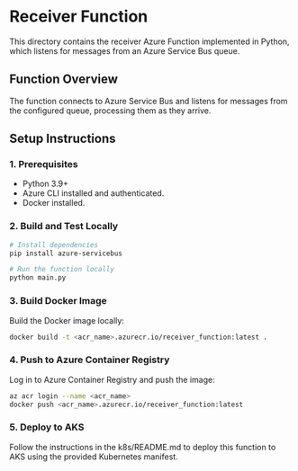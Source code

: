 # Receiver Function

This directory contains the receiver Azure Function implemented in Python, which listens for messages from an Azure Service Bus queue.

## Function Overview

The function connects to Azure Service Bus and listens for messages from the configured queue, processing them as they arrive.

## Setup Instructions

### 1. Prerequisites

- Python 3.9+
- Azure CLI installed and authenticated.
- Docker installed.

### 2. Build and Test Locally

```bash
# Install dependencies
pip install azure-servicebus

# Run the function locally
python main.py
```

### 3. Build Docker Image

Build the Docker image locally:

```bash
docker build -t <acr_name>.azurecr.io/receiver_function:latest .
```

### 4. Push to Azure Container Registry

Log in to Azure Container Registry and push the image:

```bash
az acr login --name <acr_name>
docker push <acr_name>.azurecr.io/receiver_function:latest
```

### 5. Deploy to AKS

Follow the instructions in the k8s/README.md to deploy this function to AKS using the provided Kubernetes manifest.
